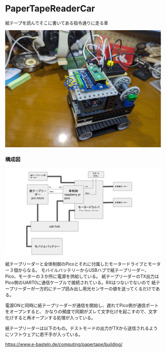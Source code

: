 # PaperTapeReaderCar

紙テープを読んでそこに書いてある指令通りに走る車

<img src="./doc/PXL_20231008_222416077.jpg" width=512 />

### 構成図

<img src="./doc/Diagram.svg" width=512 />

紙テープリーダーと全体制御のPicoとそれに付属したモータードライブとモーター３個からなる。
モバイルバッテリーからUSBハブで紙テープリーダー、Pico、モーターの３か所に電源を供給している。
紙テープリーダーのTX出力はPico側のUART0に通信ケーブルで接続されている。RXはつないでないので
紙テープリーダーが一方的にテープ読み出し用光センサーの値を送ってくるだけである。

電源ONと同時に紙テープリーダーが通信を開始し、遅れてPico側が通信ポートをオープンすると、
かなりの頻度で同期がズレて文字化けを起こすので、文字化けすると再オープンする処理が入っている。



紙テープリーダーは以下のもの。テストモードの出力がTXから送信されるようにソフトウェアに若干手が入っている。

https://www.e-basteln.de/computing/papertape/building/


